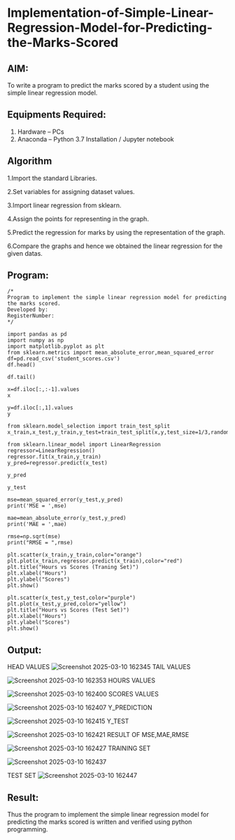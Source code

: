 # Implementation-of-Simple-Linear-Regression-Model-for-Predicting-the-Marks-Scored

## AIM:
To write a program to predict the marks scored by a student using the simple linear regression model.

## Equipments Required:
1. Hardware – PCs
2. Anaconda – Python 3.7 Installation / Jupyter notebook

## Algorithm

1.Import the standard Libraries.

2.Set variables for assigning dataset values.

3.Import linear regression from sklearn.

4.Assign the points for representing in the graph.

5.Predict the regression for marks by using the representation of the graph.

6.Compare the graphs and hence we obtained the linear regression for the given datas.

## Program:
```
/*
Program to implement the simple linear regression model for predicting the marks scored.
Developed by: 
RegisterNumber:  
*/
```
```
import pandas as pd
import numpy as np
import matplotlib.pyplot as plt
from sklearn.metrics import mean_absolute_error,mean_squared_error
df=pd.read_csv('student_scores.csv')
df.head()

df.tail()

x=df.iloc[:,:-1].values
x

y=df.iloc[:,1].values
y

from sklearn.model_selection import train_test_split
x_train,x_test,y_train,y_test=train_test_split(x,y,test_size=1/3,random_state=0)

from sklearn.linear_model import LinearRegression
regressor=LinearRegression()
regressor.fit(x_train,y_train)
y_pred=regressor.predict(x_test)

y_pred

y_test

mse=mean_squared_error(y_test,y_pred)
print('MSE = ',mse)

mae=mean_absolute_error(y_test,y_pred)
print('MAE = ',mae)

rmse=np.sqrt(mse)
print("RMSE = ",rmse)

plt.scatter(x_train,y_train,color="orange")
plt.plot(x_train,regressor.predict(x_train),color="red")
plt.title("Hours vs Scores (Traning Set)")
plt.xlabel("Hours")
plt.ylabel("Scores")
plt.show()

plt.scatter(x_test,y_test,color="purple")
plt.plot(x_test,y_pred,color="yellow")
plt.title("Hours vs Scores (Test Set)")
plt.xlabel("Hours")
plt.ylabel("Scores")
plt.show()
```

## Output:


 HEAD VALUES
![Screenshot 2025-03-10 162345](https://github.com/user-attachments/assets/348de10d-d8ce-4e95-968d-f0979153290d)
 TAIL VALUES
 

![Screenshot 2025-03-10 162353](https://github.com/user-attachments/assets/08418405-7389-46fb-9442-c918b4fe2372)
HOURS VALUES

![Screenshot 2025-03-10 162400](https://github.com/user-attachments/assets/77fc763d-cb6f-48d8-8b41-7b87c8973f62)
SCORES VALUES

![Screenshot 2025-03-10 162407](https://github.com/user-attachments/assets/aec0fd18-8704-47e2-aa09-beb047bf297b)
Y_PREDICTION

![Screenshot 2025-03-10 162415](https://github.com/user-attachments/assets/84f6bf97-a6cf-41cf-b0ad-b8caf50e4d25)
 Y_TEST

![Screenshot 2025-03-10 162421](https://github.com/user-attachments/assets/274e8f0d-663a-420e-81ab-4b35dd9e6368)
RESULT OF MSE,MAE,RMSE

![Screenshot 2025-03-10 162427](https://github.com/user-attachments/assets/22227a84-e191-464a-9451-f652fc423459)
TRAINING SET

![Screenshot 2025-03-10 162437](https://github.com/user-attachments/assets/4a310545-5b64-4665-9fee-9fcf7784dff7)

TEST SET
![Screenshot 2025-03-10 162447](https://github.com/user-attachments/assets/9df15eb3-2083-4b1a-833e-61b6fa733463)


## Result:
Thus the program to implement the simple linear regression model for predicting the marks scored is written and verified using python programming.
